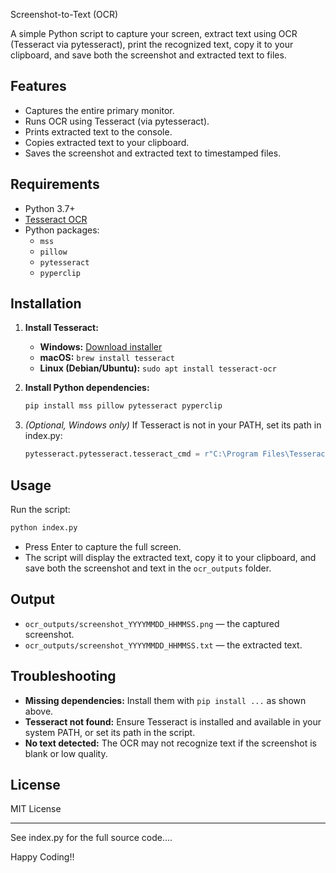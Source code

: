 Screenshot-to-Text (OCR)

A simple Python script to capture your screen, extract text using OCR (Tesseract via pytesseract), print the recognized text, copy it to your clipboard, and save both the screenshot and extracted text to files.

## Features

- Captures the entire primary monitor.
- Runs OCR using Tesseract (via pytesseract).
- Prints extracted text to the console.
- Copies extracted text to your clipboard.
- Saves the screenshot and extracted text to timestamped files.

## Requirements

- Python 3.7+
- [Tesseract OCR](https://github.com/tesseract-ocr/tesseract)
- Python packages:
  - `mss`
  - `pillow`
  - `pytesseract`
  - `pyperclip`

## Installation

1. **Install Tesseract:**
   - **Windows:** [Download installer](https://github.com/tesseract-ocr/tesseract/releases)
   - **macOS:** `brew install tesseract`
   - **Linux (Debian/Ubuntu):** `sudo apt install tesseract-ocr`

2. **Install Python dependencies:**
   ```sh
   pip install mss pillow pytesseract pyperclip
   ```

3. *(Optional, Windows only)* If Tesseract is not in your PATH, set its path in index.py:
   ```python
   pytesseract.pytesseract.tesseract_cmd = r"C:\Program Files\Tesseract-OCR\tesseract.exe"
   ```

## Usage

Run the script:

```sh
python index.py
```

- Press Enter to capture the full screen.
- The script will display the extracted text, copy it to your clipboard, and save both the screenshot and text in the `ocr_outputs` folder.

## Output

- `ocr_outputs/screenshot_YYYYMMDD_HHMMSS.png` — the captured screenshot.
- `ocr_outputs/screenshot_YYYYMMDD_HHMMSS.txt` — the extracted text.

## Troubleshooting

- **Missing dependencies:** Install them with `pip install ...` as shown above.
- **Tesseract not found:** Ensure Tesseract is installed and available in your system PATH, or set its path in the script.
- **No text detected:** The OCR may not recognize text if the screenshot is blank or low quality.

## License

MIT License

---

See index.py for the full source code....

Happy Coding!!

